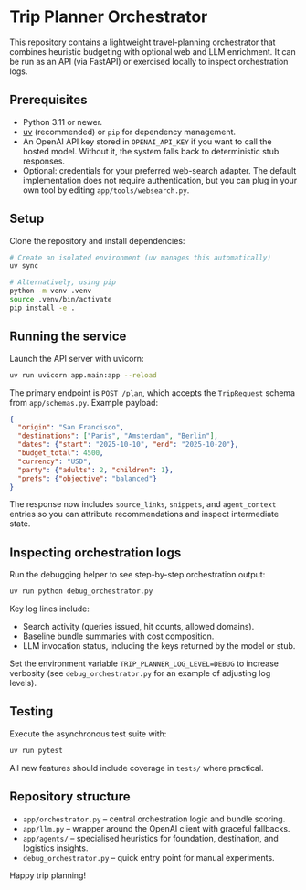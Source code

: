 # Trip Planner Orchestrator

This repository contains a lightweight travel-planning orchestrator that combines
heuristic budgeting with optional web and LLM enrichment. It can be run as an
API (via FastAPI) or exercised locally to inspect orchestration logs.

## Prerequisites

- Python 3.11 or newer.
- [uv](https://github.com/astral-sh/uv) (recommended) or `pip` for dependency
  management.
- An OpenAI API key stored in `OPENAI_API_KEY` if you want to call the hosted
  model. Without it, the system falls back to deterministic stub responses.
- Optional: credentials for your preferred web-search adapter. The default
  implementation does not require authentication, but you can plug in your own
  tool by editing `app/tools/websearch.py`.

## Setup

Clone the repository and install dependencies:

```bash
# Create an isolated environment (uv manages this automatically)
uv sync

# Alternatively, using pip
python -m venv .venv
source .venv/bin/activate
pip install -e .
```

## Running the service

Launch the API server with uvicorn:

```bash
uv run uvicorn app.main:app --reload
```

The primary endpoint is `POST /plan`, which accepts the `TripRequest` schema
from `app/schemas.py`. Example payload:

```json
{
  "origin": "San Francisco",
  "destinations": ["Paris", "Amsterdam", "Berlin"],
  "dates": {"start": "2025-10-10", "end": "2025-10-20"},
  "budget_total": 4500,
  "currency": "USD",
  "party": {"adults": 2, "children": 1},
  "prefs": {"objective": "balanced"}
}
```

The response now includes `source_links`, `snippets`, and `agent_context`
entries so you can attribute recommendations and inspect intermediate state.

## Inspecting orchestration logs

Run the debugging helper to see step-by-step orchestration output:

```bash
uv run python debug_orchestrator.py
```

Key log lines include:

- Search activity (queries issued, hit counts, allowed domains).
- Baseline bundle summaries with cost composition.
- LLM invocation status, including the keys returned by the model or stub.

Set the environment variable `TRIP_PLANNER_LOG_LEVEL=DEBUG` to increase
verbosity (see `debug_orchestrator.py` for an example of adjusting log levels).

## Testing

Execute the asynchronous test suite with:

```bash
uv run pytest
```

All new features should include coverage in `tests/` where practical.

## Repository structure

- `app/orchestrator.py` – central orchestration logic and bundle scoring.
- `app/llm.py` – wrapper around the OpenAI client with graceful fallbacks.
- `app/agents/` – specialised heuristics for foundation, destination, and logistics insights.
- `debug_orchestrator.py` – quick entry point for manual experiments.

Happy trip planning!
